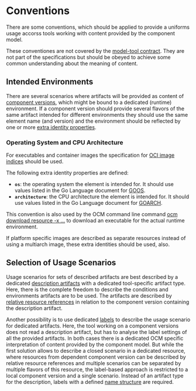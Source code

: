 # Conventions

There are some conventions, which should be applied to provide a uniforms
usage accorss tools working with content provided by the component model.

These conventiones are not covered by the [model-tool contract](../05-guidelines/02-contract.md#model-contract). They are not part of the specifications
but should be obeyed to achieve some common understanding about the meaning of content.

## Intended Environments

There are several scenarios where artifacts will be provided as content of [component versions](./02-elements-toplevel.md#components-and-component-versions), which might be bound to a dedicated (runtime) environment. If a component version should provide several flavors of the same artifact intended for different environments they should use the same element name (and version) and the environment should be reflected by one or more [extra identity properties](./03-elements-sub.md#identifiers).

### Operating System and CPU Architecture

For executables and container images the specification for [OCI image indices](https://github.com/opencontainers/image-spec/blob/main/image-index.md#image-index-property-descriptions) should be used.

The following extra identity properties are defined:

- **`os`**: the operating system the element is intended for. It should use values listed in the Go Language document for [GOOS](https://go.dev/doc/install/source#environment).
- **`architecture`**: the CPU architecture the element is intended for. It should use values listed in the Go Language document for [GOARCH](https://go.dev/doc/install/source#environment).

This convention is also used by the OCM command line command [ocm download resource -x ...](https://github.com/open-component-model/ocm/blob/main/docs/reference/ocm_download_resources.md) to download an executable for the actual runtime environment.

If platform specific images are described as separate resources instead of using a multiarch image, these extra identities should be used, also.

## Selection of Usage Scenarios

Usage scenarios for sets of described artifacts are best described by a dedicated [description artifacts](../../specification/contract/README.md#how-does-it-look-like-in-the-open-component-model) with a dedicated tool-specific artifact type. Here, there is the complete freedom to describe the conditions and environments artifacts are to be used. The artifacts are described by [relative resource references](../05-guidelines/03-references.md#relative-artifact-references) in relation to the component version containing the description artifact.

Another possibility is to use dedicated [labels](./03-elements-sub.md#labels) to describe the usage scenario for dedicated artifacts. Here, the tool working on a component versions does not read a description artifact, but has to analyse the label settings of all the provided artifacts. In both cases there is a dedicated OCM specific interpretation of content provided by the component model. But while the first solution allows to describe a closed scenario in a dedicated resource, where resources from dependent component version can be described by relative resource references and multiple scenarios can be separated by multiple flavors of this resource, the label-based approach is restricted to a local component version and a single scenario. Instead of an artifact type for the description, labels with a defined [name structure](./03-elements-sub.md#labels) are required.

